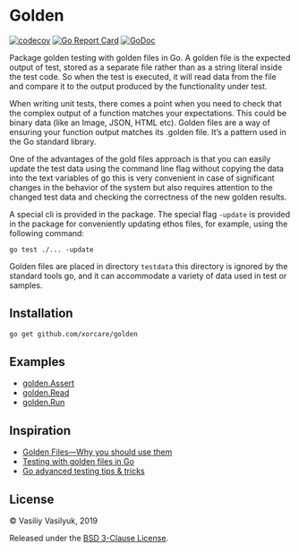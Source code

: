 # Golden

[![codecov](https://codecov.io/gh/xorcare/golden/badge.svg)](https://codecov.io/gh/xorcare/golden)
[![Go Report Card](https://goreportcard.com/badge/github.com/xorcare/golden)](https://goreportcard.com/report/github.com/xorcare/golden)
[![GoDoc](https://godoc.org/github.com/xorcare/golden?status.svg)](https://godoc.org/github.com/xorcare/golden)

Package golden testing with golden files in Go. A golden file is the expected
output of test, stored as a separate file rather than as a string literal inside
the test code. So when the test is executed, it will read data from the file and
compare it to the output produced by the functionality under test.

When writing unit tests, there comes a point when you need to check that the
complex output of a function matches your expectations. This could be binary
data (like an Image, JSON, HTML etc). Golden files are a way of ensuring your
function output matches its .golden file. It’s a pattern used in the Go standard
library.

One of the advantages of the gold files approach is that you can easily update
the test data using the command line flag without copying the data into the text
variables of go this is very convenient in case of  significant changes in the
behavior of the system but also requires attention to the changed test data and
checking the correctness of the new golden results.

A special cli is provided in the package. The special flag `-update` is
provided in the package for conveniently updating ethos files, for example,
using the following command:

	go test ./... -update

Golden files are placed in directory `testdata` this directory is ignored by
the standard tools go, and it can accommodate a variety of data used in test or
samples.

## Installation

```bash
go get github.com/xorcare/golden
```

## Examples

 * [golden.Assert](https://godoc.org/github.com/xorcare/golden#example-Assert)
 * [golden.Read](https://godoc.org/github.com/xorcare/golden#example-Read)
 * [golden.Run](https://godoc.org/github.com/xorcare/golden#example-Run)

## Inspiration

 * [Golden Files—Why you should use them](https://medium.com/@jarifibrahim/golden-files-why-you-should-use-them-47087ec994bf)
 * [Testing with golden files in Go](https://medium.com/soon-london/testing-with-golden-files-in-go-7fccc71c43d3)
 * [Go advanced testing tips & tricks](https://medium.com/@povilasve/go-advanced-tips-tricks-a872503ac859)

## License

© Vasiliy Vasilyuk, 2019

Released under the [BSD 3-Clause License][LICENSE].

[LICENSE]: https://github.com/xorcare/golden/blob/master/LICENSE.md 'BSD 3-Clause "New" or "Revised" License'
